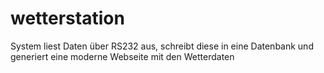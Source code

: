 wetterstation
=============

System liest Daten über RS232 aus, schreibt diese in eine Datenbank und generiert eine moderne Webseite mit den Wetterdaten